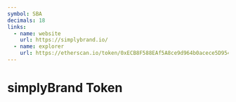 ```yaml
---
symbol: SBA
decimals: 18
links:
  - name: website
    url: https://simplybrand.io/
  - name: explorer
    url: https://etherscan.io/token/0xECB8F588EAf5A8ce9d964b0acece5D954E130e2f
---
```


# simplyBrand Token

